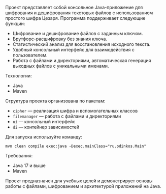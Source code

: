 Проект представляет собой консольное Java-приложение для шифрования и дешифрования текстовых файлов с использованием простого шифра Цезаря. Программа поддерживает следующие функции:

- Шифрование и дешифрование файлов с заданным ключом.
- Брутфорс-расшифровку без знания ключа.
- Статистический анализ для восстановления исходного текста.
- Удобный консольный интерфейс для взаимодействия с пользователем.
- Работа с файлами и директориями, автоматическая генерация выходных файлов с уникальными именами.

Технологии:  
- Java  
- Maven

Структура проекта организована по пакетам:  
- `cipher` — реализация шифра и вспомогательных классов  
- `filemanager` — работа с файлами и директориями  
- `ui` — консольный интерфейс  
- `di` — контейнер зависимостей

Для запуска используйте команду:  
```
mvn clean compile exec:java -Dexec.mainClass="ru.odinkos.Main"
```

Требования:  
- Java 17 и выше  
- Maven

Проект предназначен для учебных целей и демонстрирует основы работы с файлами, шифрованием и архитектурой приложений на Java.
